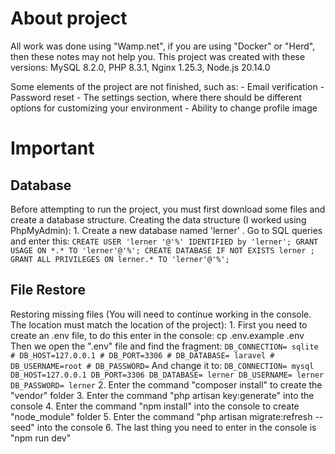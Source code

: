 # About project
All work was done using "Wamp.net", if you are using "Docker" or "Herd", then these notes may not help you.
This project was created with these versions: MySQL 8.2.0, PHP 8.3.1, Nginx 1.25.3, Node.js 20.14.0

Some elements of the project are not finished, such as:
    - Email verification
    - Password reset
    - The settings section, where there should be different options for customizing your environment
    - Ability to change profile image


# Important 
## Database
Before attempting to run the project, you must first download some files and create a database structure.
Creating the data structure (I worked using PhpMyAdmin):
    1.	Create a new database named 'lerner' . Go to SQL queries and enter this:
        `CREATE USER 'lerner '@'%' IDENTIFIED by 'lerner';
        GRANT USAGE ON *.* TO 'lerner'@'%';
        CREATE DATABASE IF NOT EXISTS lerner ;
        GRANT ALL PRIVILEGES ON lerner.* TO 'lerner'@'%';`

## File Restore 
Restoring missing files (You will need to continue working in the console. The location must match the location of the project):
    1.	First you need to create an .env file, to do this enter in the console:
            cp .env.example .env
    	Then we open the ".env"  file and find the fragment:
            `DB_CONNECTION= sqlite
            # DB_HOST=127.0.0.1
            # DB_PORT=3306
            # DB_DATABASE= laravel
            # DB_USERNAME=root
            # DB_PASSWORD=`
    	And change it to:
            `DB_CONNECTION= mysql
            DB_HOST=127.0.0.1
            DB_PORT=3306
            DB_DATABASE= lerner
            DB_USERNAME= lerner
            DB_PASSWORD= lerner`
    2.	Enter the command "composer install" to create the "vendor" folder
    3.	Enter the command "php artisan key:generate" into the console
    4.	Enter the command "npm install" into the console to create "node_module" folder
    5.	Enter the command "php artisan migrate:refresh --seed" into the console
    6.	The last thing you need to enter in the console is "npm run dev"
